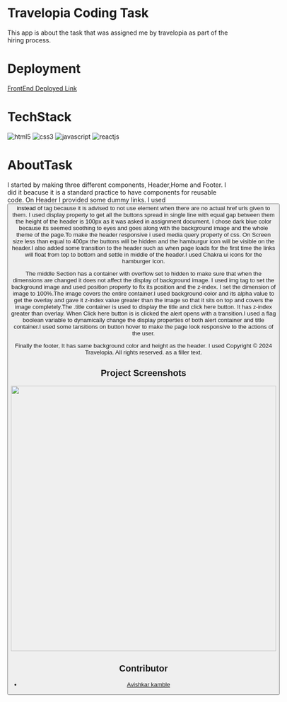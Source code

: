 # Travelopia Coding Task
This app is about the task that was assigned me by travelopia as part of the hiring process.

# Deployment
[FrontEnd Deployed Link](https://travelopia-rust.vercel.app/)

# TechStack

<img src="https://img.shields.io/badge/HTML5-E34F26?style=for-the-badge&logo=html5&logoColor=white" alt="html5" />
<img src="https://img.shields.io/badge/CSS3-1572B6?style=for-the-badge&logo=css3&logoColor=white" alt="css3" /> 
<img src="https://img.shields.io/badge/JavaScript-323330?style=for-the-badge&logo=javascript&logoColor=F7DF1E" alt="javascript" />
<img src="https://img.shields.io/badge/React-20232A?style=for-the-badge&logo=react&logoColor=61DAFB" alt="reactjs" />

# AboutTask

 I started by making three different components, Header,Home and Footer. I did it beacuse it is a standard practice to have components for reusable code. On Header I provided some dummy links. I used <button> instead of <a> tag because it is advised to not use <a> element when there are no actual href urls given to them. I used display property to get all the buttons spread in single line with equal gap between them the height of the header is 100px as it was asked in assignment document. I chose dark blue color because its seemed soothing to eyes and goes along with the background image and the whole theme of the page.To make the header responsive i used media query property of css. On Screen size less than equal to 400px the buttons will be hidden and the hamburgur icon will be visible on the header.I also added some transition to the header such as when page loads for the first time the links will float from top to bottom and settle in middle of the header.I used Chakra ui icons for the hamburger Icon.

 The middle Section has a container with overflow set to hidden to make sure that when the dimensions are changed it does not affect the display of background image. I used img tag to set the background image and used position property to fix its position and the z-index. I set the dimension of image to 100%.The image covers the entire container.I used background-color and its alpha value to get the overlay and gave it z-index value greater than the image so that it sits on top and covers the image completely.The .title container is used to display the title and click here button. It has z-index greater than overlay. When Click here button is is clicked the alert opens with a transition.I used a flag boolean variable to dynamically change the display properties of both alert container and title container.I used some tansitions on button hover to make the page look responsive to the actions of the user.

 Finally the footer, It has same background color and height as the header. I used Copyright © 2024 Travelopia. All rights reserved. as a filler text.

## Project Screenshots

<img src="https://i.ibb.co/q9vJJVc/Screenshot-2024-02-03-142205.png"  width="600" >

## Contributor
- [Avishkar kamble](https://github.com/aavishkark)


